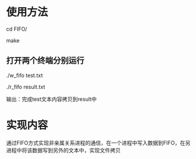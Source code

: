 # 使用方法
cd FIFO/

make
## 打开两个终端分别运行
./w_fifo test.txt

./r_fifo result.txt

输出：完成test文本内容拷贝到result中

# 实现内容
通过FIFO方式实现非亲属关系进程的通信，在一个进程中写入数据到FIFO，在另进程中将该数据写到另外的文本中，实现文件拷贝

